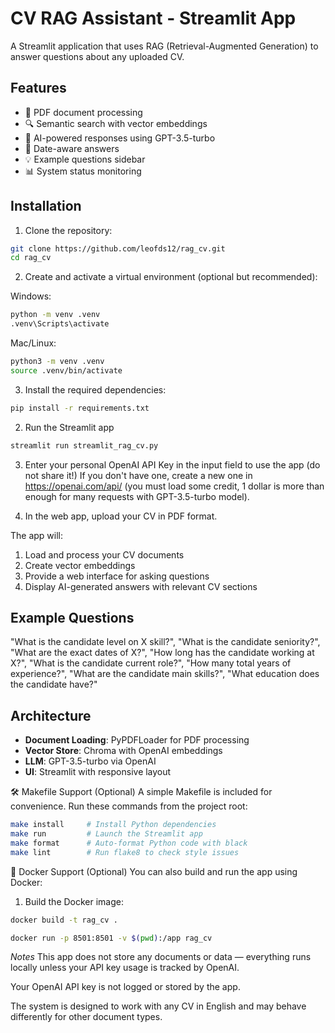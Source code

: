 # CV RAG Assistant - Streamlit App

A Streamlit application that uses RAG (Retrieval-Augmented Generation) to answer questions about any uploaded CV.

## Features

- 📄 PDF document processing
- 🔍 Semantic search with vector embeddings
- 🤖 AI-powered responses using GPT-3.5-turbo
- 📅 Date-aware answers
- 💡 Example questions sidebar
- 📊 System status monitoring

## Installation

1. Clone the repository:
```bash
git clone https://github.com/leofds12/rag_cv.git
cd rag_cv
```

2. Create and activate a virtual environment (optional but recommended):

Windows:
```bash
python -m venv .venv
.venv\Scripts\activate
```
Mac/Linux:

```bash
python3 -m venv .venv
source .venv/bin/activate
```

3. Install the required dependencies:
```bash
pip install -r requirements.txt
```

2. Run the Streamlit app
```bash
streamlit run streamlit_rag_cv.py
```

3. Enter your personal OpenAI API Key in the input field to use the app (do not share it!) If you don't have one, create a new one in https://openai.com/api/ (you must load some credit, 1 dollar is more than enough for many requests with GPT-3.5-turbo model).

4. In the web app, upload your CV in PDF format.


The app will:
1. Load and process your CV documents
2. Create vector embeddings
3. Provide a web interface for asking questions
4. Display AI-generated answers with relevant CV sections

## Example Questions

   "What is the candidate level on X skill?",
   "What is the candidate seniority?",
   "What are the exact dates of X?",
   "How long has the candidate working at X?",
   "What is the candidate current role?",
   "How many total years of experience?",
   "What are the candidate main skills?",
   "What education does the candidate have?"

## Architecture

- **Document Loading**: PyPDFLoader for PDF processing
- **Vector Store**: Chroma with OpenAI embeddings
- **LLM**: GPT-3.5-turbo via OpenAI
- **UI**: Streamlit with responsive layout

🛠 Makefile Support (Optional)
A simple Makefile is included for convenience. Run these commands from the project root:

```bash
make install     # Install Python dependencies
make run         # Launch the Streamlit app
make format      # Auto-format Python code with black
make lint        # Run flake8 to check style issues
```


🐳 Docker Support (Optional)
You can also build and run the app using Docker:

1. Build the Docker image:
```bash
docker build -t rag_cv .
```

```bash
docker run -p 8501:8501 -v $(pwd):/app rag_cv
```

*Notes*
This app does not store any documents or data — everything runs locally unless your API key usage is tracked by OpenAI.

Your OpenAI API key is not logged or stored by the app.

The system is designed to work with any CV in English and may behave differently for other document types.
